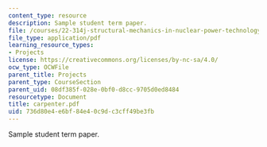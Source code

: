 ```yaml
---
content_type: resource
description: Sample student term paper.
file: /courses/22-314j-structural-mechanics-in-nuclear-power-technology-fall-2006/736d80e4e6bf84e40c9dc3cff49be3fb_carpenter.pdf
file_type: application/pdf
learning_resource_types:
- Projects
license: https://creativecommons.org/licenses/by-nc-sa/4.0/
ocw_type: OCWFile
parent_title: Projects
parent_type: CourseSection
parent_uid: 08df385f-028e-0bf0-d8cc-9705d0ed8484
resourcetype: Document
title: carpenter.pdf
uid: 736d80e4-e6bf-84e4-0c9d-c3cff49be3fb
---
```

Sample student term paper.